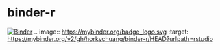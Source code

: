 # binder-r
[![Binder](https://mybinder.org/badge_logo.svg)](https://mybinder.org/v2/gh/horkychuang/binder-r/HEAD?urlpath=rstudio)
.. image:: https://mybinder.org/badge_logo.svg
 :target: https://mybinder.org/v2/gh/horkychuang/binder-r/HEAD?urlpath=rstudio
